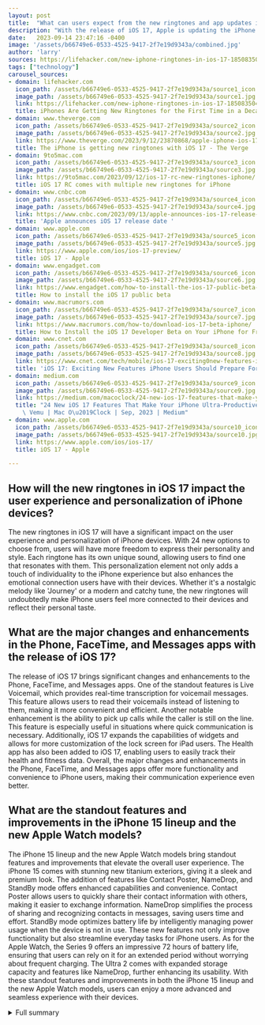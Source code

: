 ```yaml
---
layout: post
title:  "What can users expect from the new ringtones and app updates in iOS 17?"
description: "With the release of iOS 17, Apple is updating the iPhone's ringtone selection and introducing new alert tones, providing users with a fresh sound experience."
date:   2023-09-14 23:47:16 -0400
image: '/assets/b66749e6-0533-4525-9417-2f7e19d9343a/combined.jpg'
author: 'larry'
sources: https://lifehacker.com/new-iphone-ringtones-in-ios-17-1850835046 https://www.theverge.com/2023/9/12/23870868/apple-iphone-ios-17-new-ringtones https://9to5mac.com/2023/09/12/ios-17-rc-new-ringtones-iphone/ https://www.cnbc.com/2023/09/13/apple-announces-ios-17-release-date-.html https://www.apple.com/ios/ios-17-preview/ https://www.engadget.com/how-to-install-the-ios-17-public-beta-172319006.html https://www.macrumors.com/how-to/download-ios-17-beta-iphone/ https://www.cnet.com/tech/mobile/ios-17-exciting0new-features-iphone-users-should-prepare-for/ https://medium.com/macoclock/24-new-ios-17-features-that-make-your-iphone-ultra-productive-32d3f7270051 https://www.apple.com/ios/ios-17/
tags: ["technology"]
carousel_sources:
- domain: lifehacker.com
  icon_path: /assets/b66749e6-0533-4525-9417-2f7e19d9343a/source1_icon.jpg
  image_path: /assets/b66749e6-0533-4525-9417-2f7e19d9343a/source1.jpg
  link: https://lifehacker.com/new-iphone-ringtones-in-ios-17-1850835046
  title: iPhones Are Getting New Ringtones for the First Time in a Decade
- domain: www.theverge.com
  icon_path: /assets/b66749e6-0533-4525-9417-2f7e19d9343a/source2_icon.jpg
  image_path: /assets/b66749e6-0533-4525-9417-2f7e19d9343a/source2.jpg
  link: https://www.theverge.com/2023/9/12/23870868/apple-iphone-ios-17-new-ringtones
  title: The iPhone is getting new ringtones with iOS 17 - The Verge
- domain: 9to5mac.com
  icon_path: /assets/b66749e6-0533-4525-9417-2f7e19d9343a/source3_icon.jpg
  image_path: /assets/b66749e6-0533-4525-9417-2f7e19d9343a/source3.jpg
  link: https://9to5mac.com/2023/09/12/ios-17-rc-new-ringtones-iphone/
  title: iOS 17 RC comes with multiple new ringtones for iPhone
- domain: www.cnbc.com
  icon_path: /assets/b66749e6-0533-4525-9417-2f7e19d9343a/source4_icon.jpg
  image_path: /assets/b66749e6-0533-4525-9417-2f7e19d9343a/source4.jpg
  link: https://www.cnbc.com/2023/09/13/apple-announces-ios-17-release-date-.html
  title: 'Apple announces iOS 17 release date '
- domain: www.apple.com
  icon_path: /assets/b66749e6-0533-4525-9417-2f7e19d9343a/source5_icon.jpg
  image_path: /assets/b66749e6-0533-4525-9417-2f7e19d9343a/source5.jpg
  link: https://www.apple.com/ios/ios-17-preview/
  title: iOS 17 - Apple
- domain: www.engadget.com
  icon_path: /assets/b66749e6-0533-4525-9417-2f7e19d9343a/source6_icon.jpg
  image_path: /assets/b66749e6-0533-4525-9417-2f7e19d9343a/source6.jpg
  link: https://www.engadget.com/how-to-install-the-ios-17-public-beta-172319006.html
  title: How to install the iOS 17 public beta
- domain: www.macrumors.com
  icon_path: /assets/b66749e6-0533-4525-9417-2f7e19d9343a/source7_icon.jpg
  image_path: /assets/b66749e6-0533-4525-9417-2f7e19d9343a/source7.jpg
  link: https://www.macrumors.com/how-to/download-ios-17-beta-iphone/
  title: How to Install the iOS 17 Developer Beta on Your iPhone for Free - MacRumors
- domain: www.cnet.com
  icon_path: /assets/b66749e6-0533-4525-9417-2f7e19d9343a/source8_icon.jpg
  image_path: /assets/b66749e6-0533-4525-9417-2f7e19d9343a/source8.jpg
  link: https://www.cnet.com/tech/mobile/ios-17-exciting0new-features-iphone-users-should-prepare-for/
  title: 'iOS 17: Exciting New Features iPhone Users Should Prepare For - CNET'
- domain: medium.com
  icon_path: /assets/b66749e6-0533-4525-9417-2f7e19d9343a/source9_icon.jpg
  image_path: /assets/b66749e6-0533-4525-9417-2f7e19d9343a/source9.jpg
  link: https://medium.com/macoclock/24-new-ios-17-features-that-make-your-iphone-ultra-productive-32d3f7270051
  title: "24 New iOS 17 Features That Make Your iPhone Ultra-Productive | by Nikhil\
    \ Vemu | Mac O\u2019Clock | Sep, 2023 | Medium"
- domain: www.apple.com
  icon_path: /assets/b66749e6-0533-4525-9417-2f7e19d9343a/source10_icon.jpg
  image_path: /assets/b66749e6-0533-4525-9417-2f7e19d9343a/source10.jpg
  link: https://www.apple.com/ios/ios-17/
  title: iOS 17 - Apple

---
```


## How will the new ringtones in iOS 17 impact the user experience and personalization of iPhone devices?
The new ringtones in iOS 17 will have a significant impact on the user experience and personalization of iPhone devices. With 24 new options to choose from, users will have more freedom to express their personality and style. Each ringtone has its own unique sound, allowing users to find one that resonates with them. This personalization element not only adds a touch of individuality to the iPhone experience but also enhances the emotional connection users have with their devices. Whether it's a nostalgic melody like 'Journey' or a modern and catchy tune, the new ringtones will undoubtedly make iPhone users feel more connected to their devices and reflect their personal taste.

## What are the major changes and enhancements in the Phone, FaceTime, and Messages apps with the release of iOS 17?
The release of iOS 17 brings significant changes and enhancements to the Phone, FaceTime, and Messages apps. One of the standout features is Live Voicemail, which provides real-time transcription for voicemail messages. This feature allows users to read their voicemails instead of listening to them, making it more convenient and efficient. Another notable enhancement is the ability to pick up calls while the caller is still on the line. This feature is especially useful in situations where quick communication is necessary. Additionally, iOS 17 expands the capabilities of widgets and allows for more customization of the lock screen for iPad users. The Health app has also been added to iOS 17, enabling users to easily track their health and fitness data. Overall, the major changes and enhancements in the Phone, FaceTime, and Messages apps offer more functionality and convenience to iPhone users, making their communication experience even better.

## What are the standout features and improvements in the iPhone 15 lineup and the new Apple Watch models?
The iPhone 15 lineup and the new Apple Watch models bring standout features and improvements that elevate the overall user experience. The iPhone 15 comes with stunning new titanium exteriors, giving it a sleek and premium look. The addition of features like Contact Poster, NameDrop, and StandBy mode offers enhanced capabilities and convenience. Contact Poster allows users to quickly share their contact information with others, making it easier to exchange information. NameDrop simplifies the process of sharing and recognizing contacts in messages, saving users time and effort. StandBy mode optimizes battery life by intelligently managing power usage when the device is not in use. These new features not only improve functionality but also streamline everyday tasks for iPhone users. As for the Apple Watch, the Series 9 offers an impressive 72 hours of battery life, ensuring that users can rely on it for an extended period without worrying about frequent charging. The Ultra 2 comes with expanded storage capacity and features like NameDrop, further enhancing its usability. With these standout features and improvements in both the iPhone 15 lineup and the new Apple Watch models, users can enjoy a more advanced and seamless experience with their devices.



<details>
  <summary>Full summary</summary>
<p>Apple is updating the iPhone's ringtone selection and adding new alert tones with the release of iOS 17. This highly anticipated update brings a fresh sound experience to iPhone users.</p>
<p>With iOS 17, Apple has introduced 24 new ringtones, giving users a wide range of options to personalize their device. The new ringtone options include a mix of classic and modern sounds, providing something for everyone. Among the new additions, the 'Journey' ringtone stands out with its nostalgic RPG-like melody.</p>
<p>Not only are there new ringtones, but some older sounds have also been slightly remastered to enhance the audio quality. In addition, to streamline the user experience, older tones have been relocated to a 'classic' area in the settings menus.</p>
<p>iOS 17 is scheduled to release on Monday, Sept. 18. This update is compatible with all iPhone models that support iOS 17, including iPhone XR and later.</p>
<p>In addition to the new ringtones, iOS 17 brings significant changes to the iPhone's major apps. The Phone, FaceTime, and Messages apps have been revamped to provide enhanced functionality. Notably, iOS 17 introduces Live Voicemail, a groundbreaking feature that offers real-time transcription for voicemail messages. Users can also pick up calls while the caller is still on the line.</p>
<p>Furthermore, iOS 17 expands the capabilities of widgets and allows for more customization of the lock screen for iPad users. The Health app has been added to iOS 17, enabling users to track their health and fitness data conveniently.</p>
<p>The announcement by Apple also includes the unveiling of the iPhone 15 lineup and the brand-new Apple Watch. The iPhone 15 comes with stunning new titanium exteriors and introduces features like Contact Poster, NameDrop, and StandBy mode. Four new phone models are available, ranging from $799 to at least $1,199. Preorders for the iPhone 15 lineup start on Friday, with availability on Sept. 22.</p>
<p>For Apple Watch enthusiasts, the Series 9 and the Ultra 2 bring exciting improvements. The Series 9 offers 72 hours of battery life, while the Ultra 2 comes with enhanced features like NameDrop and expanded storage capacity.</p>
<p>With the release of iOS 17, Apple is once again pushing the boundaries of mobile device innovation. The new ringtones, enhanced apps, and cutting-edge features provide users with a more immersive and dynamic experience. Whether it's customizing their ringtone or exploring the advanced functionalities, iPhone users have something to look forward to with the arrival of iOS 17.</p>
<p>Stay tuned for more updates as we delve deeper into the exciting world of iOS 17 and the latest Apple devices.</p>
</details>
